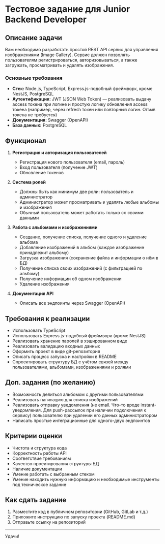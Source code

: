 # Тестовое задание для Junior Backend Developer

## Описание задачи

Вам необходимо разработать простой REST API сервис для управления изображениями (Image Gallery). Сервис должен позволять пользователям регистрироваться, авторизовываться, а также загружать, просматривать и удалять изображения.

### Основные требования

- **Стек:** Node.js, TypeScript, Express.js-подобный фреймворк, кроме NestJS, PostgreSQL
- **Аутентификация:** JWT (JSON Web Token) — реализовать выдачу access токена при логине и простую логику обновления access токена (например, через refresh токен или повторный логин. Отзыв токена не требуется)
- **Документация:** Swagger (OpenAPI)
- **База данных:** PostgreSQL

## Функционал

1. **Регистрация и авторизация пользователей**
   - Регистрация нового пользователя (email, пароль)
   - Вход пользователя (получение JWT)
   - Обновление токенов

2. **Система ролей**
   - Должны быть как минимум две роли: пользователь и администратор
   - Администратор может просматривать и удалять любые альбомы и изображения
   - Обычный пользователь может работать только со своими данными

3. **Работа с альбомами и изображениями**
   - Создание, получение списка, получение одного и удаление альбома
   - Добавление изображений в альбом (каждое изображение принадлежит альбому)
   - Загрузка изображения (сохранение файла и информации о нём в БД)
   - Получение списка своих изображений (с фильтрацией по альбому)
   - Получение информации об одном изображении
   - Удаление изображения

4. **Документация API**
   - Описать все эндпоинты через Swagger (OpenAPI)

## Требования к реализации

- Использовать TypeScript
- Использовать Express.js-подобный фреймворк (кроме NestJS)
- Реализовать хранение паролей в хэшированном виде
- Реализовать валидацию входных данных
- Оформить проект в виде git-репозитория
- Описать процесс запуска и настройки в README
- Спроектировать структуру БД с учётом связей между пользователями, альбомами, изображениями и ролями

## Доп. задания (по желанию)

- Возможность делиться альбомом с другими пользователями
- Реализовать пагинацию для списка изображений
- Реализовать отправку уведомления (не email. Что-то вроде instant-уведомления. Для push-рассылок при наличии подключения к сервису) пользователю при удалении его данных администратором
- Написать простые интеграционные для одного-двух эндпоинтов

## Критерии оценки

- Чистота и структура кода
- Корректность работы API
- Соответствие требованиям
- Качество проектирования структуры БД
- Наличие документации
- Умение работать с выбранным стеком
- Умение находить нужную информацию и необходимые инструменты под техническое задание

## Как сдать задание

1. Разместите код в публичном репозитории (GitHub, GitLab и т.д.)
2. Приложите инструкцию по запуску проекта (README.md)
3. Отправьте ссылку на репозиторий

---

Удачи!
